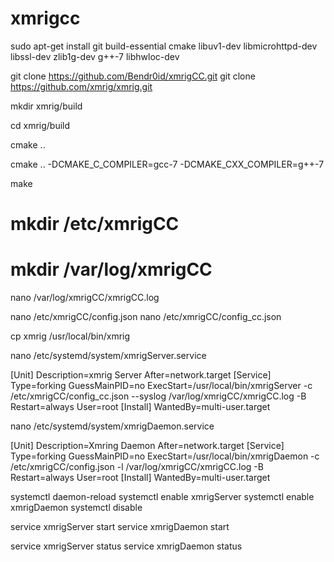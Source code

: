 # xmrigcc

sudo apt-get install git build-essential cmake libuv1-dev libmicrohttpd-dev libssl-dev zlib1g-dev g++-7 libhwloc-dev

git clone https://github.com/Bendr0id/xmrigCC.git
git clone https://github.com/xmrig/xmrig.git

mkdir xmrig/build

cd xmrig/build

cmake ..

cmake .. -DCMAKE_C_COMPILER=gcc-7 -DCMAKE_CXX_COMPILER=g++-7

make




# mkdir /etc/xmrigCC

# mkdir /var/log/xmrigCC

nano /var/log/xmrigCC/xmrigCC.log


nano /etc/xmrigCC/config.json
nano /etc/xmrigCC/config_cc.json

cp xmrig /usr/local/bin/xmrig

nano /etc/systemd/system/xmrigServer.service

[Unit]
Description=xmrig Server
After=network.target
[Service]
Type=forking
GuessMainPID=no
ExecStart=/usr/local/bin/xmrigServer -c /etc/xmrigCC/config_cc.json --syslog /var/log/xmrigCC/xmrigCC.log -B
Restart=always
User=root
[Install]
WantedBy=multi-user.target

nano /etc/systemd/system/xmrigDaemon.service

[Unit]
Description=Xmring Daemon
After=network.target
[Service]
Type=forking
GuessMainPID=no
ExecStart=/usr/local/bin/xmrigDaemon -c /etc/xmrigCC/config.json -l /var/log/xmrigCC/xmrigCC.log -B
Restart=always
User=root
[Install]
WantedBy=multi-user.target


systemctl daemon-reload
systemctl enable xmrigServer
systemctl enable xmrigDaemon
systemctl disable

service xmrigServer start
service xmrigDaemon start

service xmrigServer status
service xmrigDaemon status

